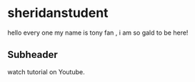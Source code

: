 # sheridanstudent

hello every one my name is tony fan , i am so gald to be here!

## Subheader 

watch tutorial on Youtube.